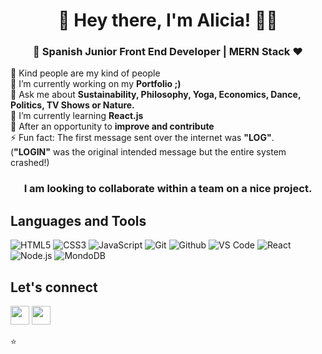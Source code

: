  <h1 align="center">👋 Hey there, I'm Alicia! 👩‍💻</h1> 
<h3 align="center"> 🚀 Spanish Junior Front End Developer | MERN Stack ♥ </h3>

 💜 Kind people are my kind of people <br/>
 🔭 I’m currently working on my **Portfolio ;)** <br/>
 💬 Ask me about **Sustainability, Philosophy, Yoga, Economics, Dance, Politics, TV Shows or Nature.** <br/>
 🌱 I’m currently learning **React.js** <br/>
 👯 After an opportunity to **improve and contribute** <br/>
 ⚡ Fun fact: The first message sent over the internet was **"LOG"**. <br/>
 (**"LOGIN"** was the original intended message but the entire system crashed!) <br/>

<h3 align="center">I am looking to collaborate within a team on a nice project.</h3>

 ## Languages and Tools <br/>
![HTML5](https://img.shields.io/badge/-HTML5-000000?style=for-the-badge&logo=HTML5)
![CSS3](https://img.shields.io/badge/-CSS3-000000?style=for-the-badge&logo=CSS3)
![JavaScript](https://img.shields.io/badge/-JavaScript-000000?style=for-the-badge&logo=javascript)
![Git](http://img.shields.io/badge/-Git-000000?style=for-the-badge&logo=Git)
![Github](http://img.shields.io/badge/-Github-000000?style=for-the-badge&logo=Github&logoColor=green)
![VS Code](http://img.shields.io/badge/-VS%20Code-000000?style=for-the-badge&logo=Visual-studio-code&logoColor=blue)
![React](http://img.shields.io/badge/-React-000000?style=for-the-badge&logo=React&logoColor=blue)
![Node.js](http://img.shields.io/badge/-Nodejs-000000?style=for-the-badge&logo=Nodejs&logoColor=green)
![MondoDB](http://img.shields.io/badge/-MondoDB-000000?style=for-the-badge&logo=MondoDB&logoColor=blue)

## Let's connect <br/>
  <p>
    <a href="https://www.linkedin.com/in/aliciahl/" alt="Linkedin"><img src="https://github.com/nitish-awasthi/nitish-awasthi/blob/master/174857.png" width="30"></a>
    <a href="mailto:alicia.hl87@gmail.com" alt="Contact me"><img src="https://github.com/nitish-awasthi/nitish-awasthi/blob/master/gmail-512.webp" height="30"></a>
  </p>
⭐️

